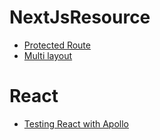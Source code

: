 # NextJsResource

- [Protected Route](https://alexsidorenko.com/blog/next-js-protected-routes/)
- [Multi layout](https://simplernerd.com/nextjs-multiple-layouts/)

# React
- [Testing React with Apollo](https://www.apollographql.com/blog/frontend/introduction-to-testing/)
